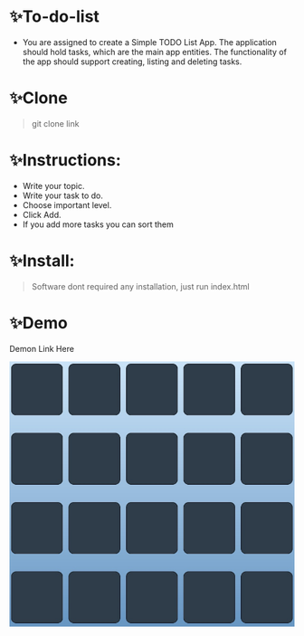 # :sparkles:To-do-list

* You are assigned to create a Simple TODO List App. The application should hold tasks, which are the main app entities. The functionality of the app should support creating, listing and deleting tasks.

# :sparkles:Clone

> git clone link

# :sparkles:Instructions:

* Write your topic.
* Write your task to do.
* Choose important level.
* Click Add.
* If you add more tasks you can sort them

# :sparkles:Install:

> Software dont required any installation, just run index.html

# :sparkles:Demo

Demon Link Here

<img src="https://github.com/ptaszek1/Memory-game/blob/master/img/memoryGame.jpg" width="600">

